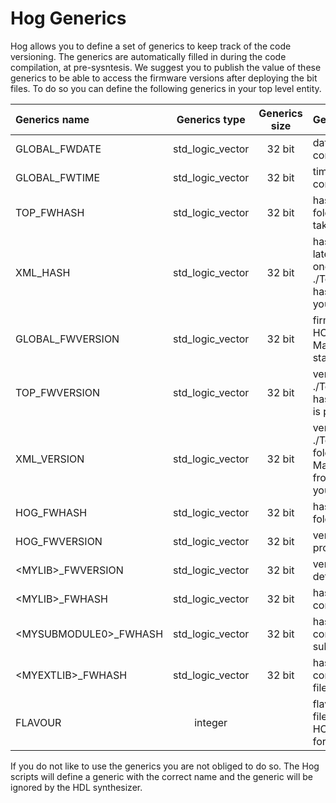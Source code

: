 # Hog Generics

Hog allows you to define a set of generics to keep track of the code versioning. 
The generics are automatically filled in during the code compilation, at pre-sysntesis.
We suggest you to publish the value of these generics to be able to access the firmware versions after deploying the bit files.
To do so you can define the following generics in your top level entity.

| Generics name           | Generics type      | Generics size | Generics description                                                                                                                                       |
|:------------------------|:------------------:|:-------------:|:-----------------------------------------------------------------------------------------------------------------------------------------------------------|
| GLOBAL_FWDATE           | std_logic_vector   | 32 bit         | date in wich the firmware is compiled it uses d/m/Y format |
| GLOBAL_FWTIME           | std_logic_vector   | 32 bit         | time in shich the firmware is compiled it uses 00H:M:S fromat  | 
| TOP_FWHASH              | std_logic_vector   | 32 bit         | hash code (git SHA) for the folder ./Top/\<project_name\> taken from the latest git commit   | 
| XML_HASH                | std_logic_vector   | 32 bit         | hash code (git SHA) for the latest commit in which at least one of the the files in ./Top/\<project_name\>/xml/xm.lst has been modified, available if your project uses IPbus    |
| GLOBAL_FWVERSION        | std_logic_vector   | 32 bit         | firmware version produced by HOG, it has the form MajorMinorCommit, is produced starting from the latest ta    | 
| TOP_FWVERSION           | std_logic_vector   | 32 bit         | version for the ./Top/\<project_name\> folder, it has the form MajorMinorCommit, is produced from the latest tag   |
| XML_VERSION             | std_logic_vector   | 32 bit         | version for the ./Top/\<project_name\>/xml folder, it has the form MajorMinorCommit, is produced from the latest tag(available if your project uses IPbus) | 
| HOG_FWHASH              | std_logic_vector   | 32 bit         | hash code (git SHA) for the HOG folder   | 
| HOG_FWVERSION           | std_logic_vector   | 32 bit         | version for the Hog folder, produced from the latest tag   |
| \<MYLIB\>_FWVERSION     | std_logic_vector   | 32 bit         | version for the list files used in defining library \<MYLIB\>  |
| \<MYLIB\>_FWHASH        | std_logic_vector   | 32 bit         | hash code (git SHA) for the files conatined \<MYLIB\> list file |
| \<MYSUBMODULE0\>_FWHASH | std_logic_vector   | 32 bit         | hash code (git SHA) for the last commit of \<MYSUBMODULE\> submodule |
| \<MYEXTLIB\>_FWHASH     | std_logic_vector   | 32 bit         | hash code (git SHA) for the file contained the \<MYEXTLIB\> list file |
| FLAVOUR                 | integer            |               | flavor used for generating this bit file, set if ypour project uses HOG flavours to produce bit files for different FPGAs  |

If you do not like to use the generics you are not obliged to do so.
The Hog scripts will define a generic with the correct name and the generic will be ignored by the HDL synthesizer.

